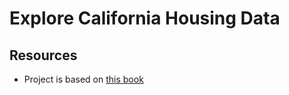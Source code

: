 # Explore California Housing Data

## Resources
* Project is based on [this book](https://www.amazon.com/Hands-Machine-Learning-Scikit-Learn-TensorFlow/dp/1491962291)
